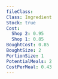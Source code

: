 ```yaml
---
fileClass: 
Class: Ingredient
Stock: true
Cost:
  Shop 2: 0.95
  Shop 1: 0.85
BoughtCost: 0.85
BoughtSize: 2
PortionSize: 1
PotentialMeals: 2
CostPerMeal: 0.43
---
```

